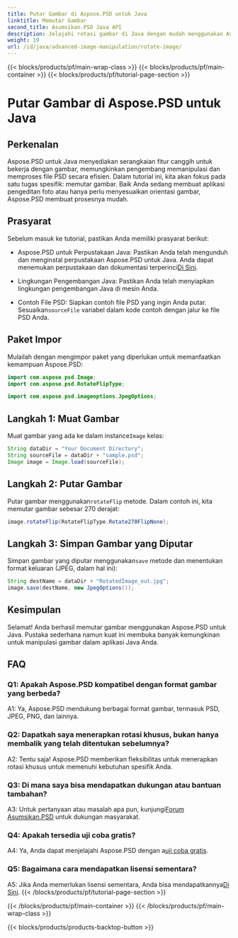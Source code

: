 ```yaml
---
title: Putar Gambar di Aspose.PSD untuk Java
linktitle: Memutar Gambar
second_title: Asumsikan.PSD Java API
description: Jelajahi rotasi gambar di Java dengan mudah menggunakan Aspose.PSD. Putar, balik, dan simpan file PSD dengan mudah.
weight: 19
url: /id/java/advanced-image-manipulation/rotate-image/
---
```


{{< blocks/products/pf/main-wrap-class >}}
{{< blocks/products/pf/main-container >}}
{{< blocks/products/pf/tutorial-page-section >}}

# Putar Gambar di Aspose.PSD untuk Java

## Perkenalan

Aspose.PSD untuk Java menyediakan serangkaian fitur canggih untuk bekerja dengan gambar, memungkinkan pengembang memanipulasi dan memproses file PSD secara efisien. Dalam tutorial ini, kita akan fokus pada satu tugas spesifik: memutar gambar. Baik Anda sedang membuat aplikasi pengeditan foto atau hanya perlu menyesuaikan orientasi gambar, Aspose.PSD membuat prosesnya mudah.

## Prasyarat

Sebelum masuk ke tutorial, pastikan Anda memiliki prasyarat berikut:

-  Aspose.PSD untuk Perpustakaan Java: Pastikan Anda telah mengunduh dan menginstal perpustakaan Aspose.PSD untuk Java. Anda dapat menemukan perpustakaan dan dokumentasi terperinci[Di Sini](https://reference.aspose.com/psd/java/).

- Lingkungan Pengembangan Java: Pastikan Anda telah menyiapkan lingkungan pengembangan Java di mesin Anda.

-  Contoh File PSD: Siapkan contoh file PSD yang ingin Anda putar. Sesuaikan`sourceFile` variabel dalam kode contoh dengan jalur ke file PSD Anda.

## Paket Impor

Mulailah dengan mengimpor paket yang diperlukan untuk memanfaatkan kemampuan Aspose.PSD:

```java
import com.aspose.psd.Image;
import com.aspose.psd.RotateFlipType;

import com.aspose.psd.imageoptions.JpegOptions;
```

## Langkah 1: Muat Gambar

 Muat gambar yang ada ke dalam instance`Image` kelas:

```java
String dataDir = "Your Document Directory";
String sourceFile = dataDir + "sample.psd";
Image image = Image.load(sourceFile);
```

## Langkah 2: Putar Gambar

 Putar gambar menggunakan`rotateFlip` metode. Dalam contoh ini, kita memutar gambar sebesar 270 derajat:

```java
image.rotateFlip(RotateFlipType.Rotate270FlipNone);
```

## Langkah 3: Simpan Gambar yang Diputar

 Simpan gambar yang diputar menggunakan`save` metode dan menentukan format keluaran (JPEG, dalam hal ini):

```java
String destName = dataDir + "RotatedImage_out.jpg";
image.save(destName, new JpegOptions());
```

## Kesimpulan

Selamat! Anda berhasil memutar gambar menggunakan Aspose.PSD untuk Java. Pustaka sederhana namun kuat ini membuka banyak kemungkinan untuk manipulasi gambar dalam aplikasi Java Anda.

## FAQ

### Q1: Apakah Aspose.PSD kompatibel dengan format gambar yang berbeda?

A1: Ya, Aspose.PSD mendukung berbagai format gambar, termasuk PSD, JPEG, PNG, dan lainnya.

### Q2: Dapatkah saya menerapkan rotasi khusus, bukan hanya membalik yang telah ditentukan sebelumnya?

A2: Tentu saja! Aspose.PSD memberikan fleksibilitas untuk menerapkan rotasi khusus untuk memenuhi kebutuhan spesifik Anda.

### Q3: Di mana saya bisa mendapatkan dukungan atau bantuan tambahan?

 A3: Untuk pertanyaan atau masalah apa pun, kunjungi[Forum Asumsikan.PSD](https://forum.aspose.com/c/psd/34) untuk dukungan masyarakat.

### Q4: Apakah tersedia uji coba gratis?

 A4: Ya, Anda dapat menjelajahi Aspose.PSD dengan a[uji coba gratis](https://releases.aspose.com/).

### Q5: Bagaimana cara mendapatkan lisensi sementara?

 A5: Jika Anda memerlukan lisensi sementara, Anda bisa mendapatkannya[Di Sini](https://purchase.aspose.com/temporary-license/).
{{< /blocks/products/pf/tutorial-page-section >}}

{{< /blocks/products/pf/main-container >}}
{{< /blocks/products/pf/main-wrap-class >}}

{{< blocks/products/products-backtop-button >}}
